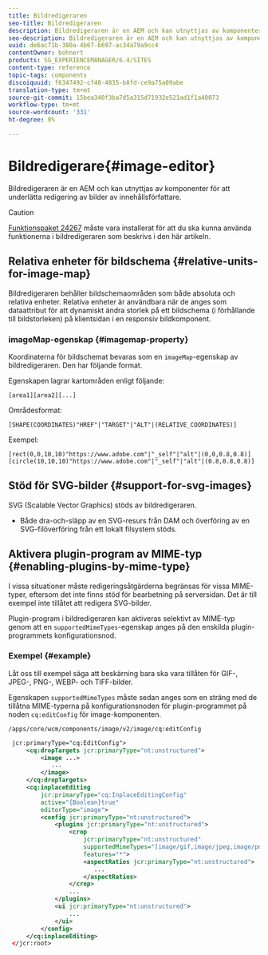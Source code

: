 ```yaml
---
title: Bildredigeraren
seo-title: Bildredigeraren
description: Bildredigeraren är en AEM och kan utnyttjas av komponenter för att underlätta redigering av bilder av innehållsförfattare.
seo-description: Bildredigeraren är en AEM och kan utnyttjas av komponenter för att underlätta redigering av bilder av innehållsförfattare.
uuid: de6ac71b-380a-4b67-b697-ac34a79a9cc4
contentOwner: bohnert
products: SG_EXPERIENCEMANAGER/6.4/SITES
content-type: reference
topic-tags: components
discoiquuid: f6347492-cf48-4835-b8fd-ce9a75a09abe
translation-type: tm+mt
source-git-commit: 15bea340f3ba7d5a315d71932e521ad1f1a40073
workflow-type: tm+mt
source-wordcount: '331'
ht-degree: 0%

---
```



# Bildredigerare{#image-editor}

Bildredigeraren är en AEM och kan utnyttjas av komponenter för att underlätta redigering av bilder av innehållsförfattare.

>[!CAUTION]
>
>[Funktionspaket 24267](https://www.adobeaemcloud.com/content/marketplace/marketplaceProxy.html?packagePath=/content/companies/public/adobe/packages/cq640/featurepack/cq-6.4.0-featurepack-24267) måste vara installerat för att du ska kunna använda funktionerna i bildredigeraren som beskrivs i den här artikeln.

## Relativa enheter för bildschema {#relative-units-for-image-map}

Bildredigeraren behåller bildschemaområden som både absoluta och relativa enheter. Relativa enheter är användbara när de anges som dataattribut för att dynamiskt ändra storlek på ett bildschema (i förhållande till bildstorleken) på klientsidan i en responsiv bildkomponent.

### imageMap-egenskap {#imagemap-property}

Koordinaterna för bildschemat bevaras som en `imageMap`-egenskap av bildredigeraren. Den har följande format.

Egenskapen lagrar kartområden enligt följande:

`[area1][area2][...]`

Områdesformat:

`[SHAPE(COORDINATES)"HREF"|"TARGET"|"ALT"|(RELATIVE_COORDINATES)]`

Exempel:

`[rect(0,0,10,10)"https://www.adobe.com"|"_self"|"alt"|(0,0,0.8,0.8)]`
`[circle(10,10,10)"https://www.adobe.com"|"_self"|"alt"|(0.8,0.8,0.8)]`

## Stöd för SVG-bilder {#support-for-svg-images}

SVG (Scalable Vector Graphics) stöds av bildredigeraren.

* Både dra-och-släpp av en SVG-resurs från DAM och överföring av en SVG-filöverföring från ett lokalt filsystem stöds.

## Aktivera plugin-program av MIME-typ {#enabling-plugins-by-mime-type}

I vissa situationer måste redigeringsåtgärderna begränsas för vissa MIME-typer, eftersom det inte finns stöd för bearbetning på serversidan. Det är till exempel inte tillåtet att redigera SVG-bilder.

Plugin-program i bildredigeraren kan aktiveras selektivt av MIME-typ genom att en `supportedMimeTypes`-egenskap anges på den enskilda plugin-programmets konfigurationsnod.

### Exempel {#example}

Låt oss till exempel säga att beskärning bara ska vara tillåten för GIF-, JPEG-, PNG-, WEBP- och TIFF-bilder.

Egenskapen `supportedMimeTypes` måste sedan anges som en sträng med de tillåtna MIME-typerna på konfigurationsnoden för plugin-programmet på noden `cq:editConfig` för image-komponenten.

`/apps/core/wcm/components/image/v2/image/cq:editConfig`

```xml
 jcr:primaryType="cq:EditConfig">
     <cq:dropTargets jcr:primaryType="nt:unstructured">
         <image ...>
            ...
         </image>
     </cq:dropTargets>
     <cq:inplaceEditing
         jcr:primaryType="cq:InplaceEditingConfig"
         active="{Boolean}true"
         editorType="image">
         <config jcr:primaryType="nt:unstructured">
             <plugins jcr:primaryType="nt:unstructured">
                 <crop
                     jcr:primaryType="nt:unstructured"
                     supportedMimeTypes="[image/gif,image/jpeg,image/png,image/webp,image/tiff]"
                     features="*">
                     <aspectRatios jcr:primaryType="nt:unstructured">
                        ...
                     </aspectRatios>
                 </crop>
                 ...
             </plugins>
             <ui jcr:primaryType="nt:unstructured">
                 ...
             </ui>
         </config>
     </cq:inplaceEditing>
 </jcr:root>
```

